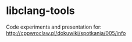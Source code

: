 libclang-tools
==============

Code experiments and presentation for:
http://cppwroclaw.pl/dokuwiki/spotkania/005/info

